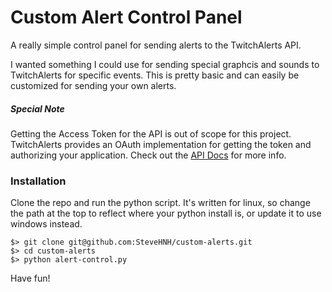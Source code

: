 # Custom Alert Control Panel

A really simple control panel for sending alerts to the TwitchAlerts API.

I wanted something I could use for sending special graphcis and sounds to TwitchAlerts for specific events. This is pretty basic and can easily be customized for sending your own alerts. 

##### Special Note
Getting the Access Token for the API is out of scope for this project. TwitchAlerts provides an OAuth implementation for getting the token and authorizing your application. Check out the [API Docs](https://twitchalerts.readme.io) for more info.

### Installation
Clone the repo and run the python script. It's written for linux, so change the path at the top to reflect where your python install is, or update it to use windows instead. 
~~~
$> git clone git@github.com:SteveHNH/custom-alerts.git
$> cd custom-alerts
$> python alert-control.py
~~~
Have fun! 


